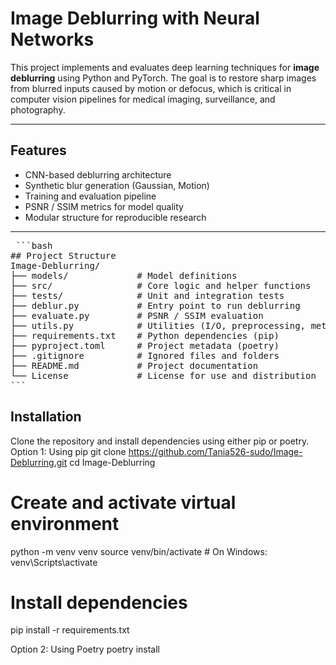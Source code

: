 # Image Deblurring with Neural Networks

This project implements and evaluates deep learning techniques for **image deblurring** using Python and PyTorch. The goal is to restore sharp images from blurred inputs caused by motion or defocus, which is critical in computer vision pipelines for medical imaging, surveillance, and photography.

---

## Features

- CNN-based deblurring architecture
- Synthetic blur generation (Gaussian, Motion)
- Training and evaluation pipeline
- PSNR / SSIM metrics for model quality
- Modular structure for reproducible research

---
<pre> ```bash
## Project Structure
Image-Deblurring/
├── models/             # Model definitions
├── src/                # Core logic and helper functions
├── tests/              # Unit and integration tests
├── deblur.py           # Entry point to run deblurring
├── evaluate.py         # PSNR / SSIM evaluation
├── utils.py            # Utilities (I/O, preprocessing, metrics)
├── requirements.txt    # Python dependencies (pip)
├── pyproject.toml      # Project metadata (poetry)
├── .gitignore          # Ignored files and folders
├── README.md           # Project documentation
└── License             # License for use and distribution
``` </pre>
## Installation
Clone the repository and install dependencies using either pip or poetry.
Option 1: Using pip
git clone https://github.com/Tania526-sudo/Image-Deblurring.git
cd Image-Deblurring

# Create and activate virtual environment
python -m venv venv
source venv/bin/activate          # On Windows: venv\Scripts\activate

# Install dependencies
pip install -r requirements.txt

Option 2: Using Poetry
poetry install